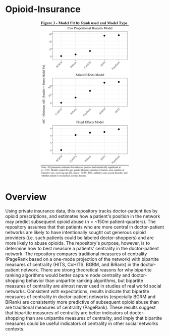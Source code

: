 # Opioid-Insurance

<p align="center">
  <img src="./Images/Figure.png" height="500">
</p>

# Overview
Using private insurance data, this repository tracks doctor-patient ties by opioid prescriptions, and estimates how a patient's position in the network may predict subsequent opioid abuse (n = ~150m patient-quarters). The repository assumes that that patients who are more central in doctor-patient networks are likely to have intentionally sought out generous opioid providers (i.e. such patients could be labeled doctor-shoppers) and are more likely to abuse opioids. The repository's purpose, however, is to determine how to best measure a patients' centrality in the doctor-patient network. The repository compares traditional measures of centrality (PageRank based on a one-mode projection of the network) with bipartite measures of centrality (HITS, CoHITS, BGRM, and BiRank) in the doctor-patient network.  There are strong theoretical reasons for why bipartite ranking algorithms would better capture node centrality and doctor-shopping behavior than unipartite ranking algorithms, but bipartite measures of centrality are almost never used in studies of real world social networks. Consistent with expectations, results indicate that bipartite measures of centrality in doctor-patient networks (especially BGRM and BiRank) are consistently more predictive of subsequent opioid abuse than are traditional measures of centrality (PageRank). These results suggest that bipartite measures of centrality are better indicators of doctor-shopping than are unipartite measures of centrality, and imply that bipartite measures could be useful indicators of centrality in other social networks contexts. 
